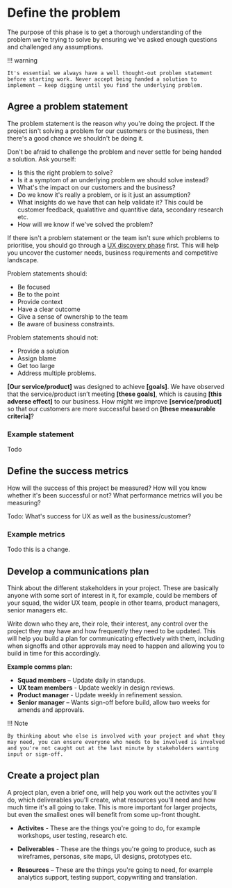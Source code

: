 # Define the problem

The purpose of this phase is to get a thorough understanding of the problem we're trying to solve by ensuring we've asked enough questions and challenged any assumptions.

!!! warning

	It's essential we always have a well thought-out problem statement before starting work. Never accept being handed a solution to implement – keep digging until you find the underlying problem.

## Agree a problem statement

The problem statement is the reason why you're doing the project. If the project isn't solving a problem for our customers or the business, then there's a good chance we shouldn't be doing it.

Don't be afraid to challenge the problem and never settle for being handed a solution. Ask yourself:

* Is this the right problem to solve? 
* Is it a symptom of an underlying problem we should solve instead?
* What's the impact on our customers and the business?
* Do we know it's really a problem, or is it just an assumption?
* What insights do we have that can help validate it? This could be customer feedback, qualatitive and quantitive data, secondary research etc.
* How will we know if we've solved the problem?

If there isn't a problem statement or the team isn't sure which problems to prioritise, you should go through a [UX discovery phase](/methods/discovery/) first. This will help you uncover the customer needs, business requirements and competitive landscape.

Problem statements should:

* Be focused
* Be to the point
* Provide context
* Have a clear outcome
* Give a sense of ownership to the team
* Be aware of business constraints.

Problem statements should not:

* Provide a solution
* Assign blame
* Get too large
* Address multiple problems.

**[Our service/product]** was designed to achieve **[goals]**. We have observed that the service/product isn’t meeting **[these goals]**, which is causing **[this adverse effect]** to our business. How might we improve **[service/product]** so that our customers are more successful based on **[these measurable criteria]**?

### Example statement

Todo

## Define the success metrics

How will the success of this project be measured? How will you know whether it's been successful or not? What performance metrics will you be measuring?

Todo: What's success for UX as well as the business/customer?

### Example metrics

Todo this is a change.

## Develop a communications plan

Think about the different stakeholders in your project. These are basically anyone with some sort of interest in it, for example, could be members of your squad, the wider UX team, people in other teams, product managers, senior managers etc. 

Write down who they are, their role, their interest, any control over the project they may have and how frequently they need to be updated. This will help you build a plan for communicating effectively with them, including when signoffs and other approvals may need to happen and allowing you to build in time for this accordingly.

**Example comms plan:**

* **Squad members** – Update daily in standups.
* **UX team members** - Update weekly in design reviews.
* **Product manager** - Update weekly in refinement session.
* **Senior manager** – Wants sign-off before build, allow two weeks for amends and approvals.

!!! Note
	
	By thinking about who else is involved with your project and what they may need, you can ensure everyone who needs to be involved is involved and you're not caught out at the last minute by stakeholders wanting input or sign-off.

## Create a project plan

A project plan, even a brief one, will help you work out the activites you'll do, which deliverables you'll create, what resources you'll need and how much time it's all going to take. This is more important for larger projects, but even the smallest ones will benefit from some up-front thought.

* **Activites** - These are the things you're going to do, for example workshops, user testing, research etc.

* **Deliverables** - These are the things you're going to produce, such as wireframes, personas, site maps, UI designs, prototypes etc.

* **Resources** – These are the things you're going to need, for example analytics support, testing support, copywriting and translation.
